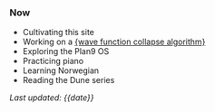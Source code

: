 ### Now

- Cultivating this site
- Working on a [{wave function collapse algorithm}](intro_to_wfc.html)
- Exploring the Plan9 OS
- Practicing piano
- Learning Norwegian
- Reading the Dune series

*Last updated: {{date}}*
